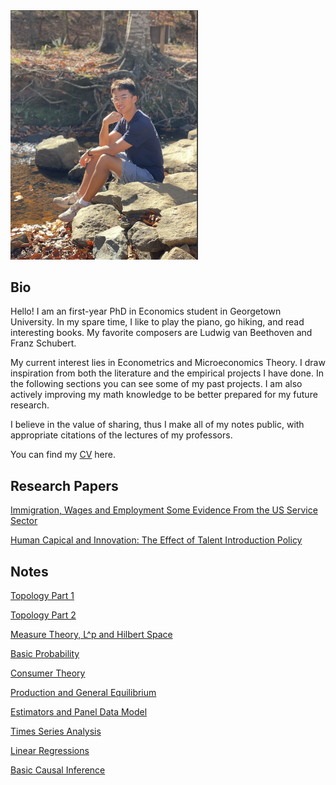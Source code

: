<img src="image/picture.png" alt="Description" class="img-fluid" style="width:300px;">


## Bio


Hello! I am an first-year PhD in Economics student in Georgetown University. In my spare time, I like to play the piano, go hiking, and read interesting books. My favorite composers are Ludwig van Beethoven and Franz Schubert.

My current interest lies in Econometrics and Microeconomics Theory. I draw inspiration from both the literature and the empirical projects I have done. In the following sections you can see some of my past projects. I am also actively improving my math knowledge to be better prepared for my future research.

I believe in the value of sharing, thus I make all of my notes public, with appropriate citations of the lectures of my professors.

You can find my [CV](https:\\BillRZhao.github.io/notes/CV-Runzhe%20Zhao.pdf) here.


## Research Papers
[Immigration, Wages and Employment Some Evidence From the US Service Sector](https:\\BillRZhao.github.io/papers/writing-sample-thesis.pdf) 

[Human Capical and Innovation: The Effect of Talent Introduction Policy](https:\\BillRZhao.github.io/papers/graduation_thesis.pdf) 


## Notes
[Topology Part 1](https:\\BillRZhao.github.io/notes/Topology_part_1.pdf) 

[Topology Part 2](https:\\BillRZhao.github.io/notes/Topology_part_2.pdf) 

[Measure Theory, L^p and Hilbert Space](https:\\BillRZhao.github.io/notes/MATH631.pdf) 

[Basic Probability](https:\\BillRZhao.github.io/notes/MATH740.pdf)

[Consumer Theory](https:\\BillRZhao.github.io/notes/Consumer%20Theory.pdf)

[Production and General Equilibrium](https:\\BillRZhao.github.io/notes/Production%20and%20General%20Equilibrium.pdf)

[Estimators and Panel Data Model](https:\\BillRZhao.github.io/notes/Estimators%20and%20Panel%20Data%20Model.pdf)

[Times Series Analysis](https:\\BillRZhao.github.io/notes/Time%20Series%20Analysis.pdf)

[Linear Regressions](https:\\BillRZhao.github.io/notes/Linear%20Regressions.pdf)

[Basic Causal Inference](https:\\BillRZhao.github.io/notes/Basic%20Causal%20Inference.pdf)
